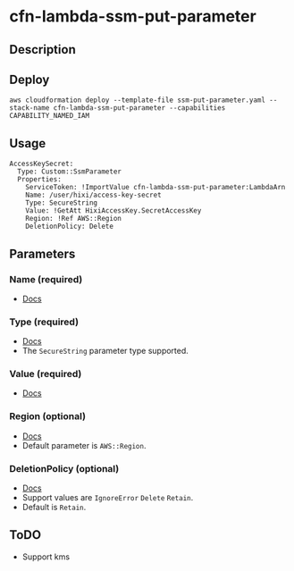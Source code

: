 # cfn-lambda-ssm-put-parameter
## Description

## Deploy
```
aws cloudformation deploy --template-file ssm-put-parameter.yaml --stack-name cfn-lambda-ssm-put-parameter --capabilities CAPABILITY_NAMED_IAM
```
## Usage
```
AccessKeySecret:
  Type: Custom::SsmParameter
  Properties:
    ServiceToken: !ImportValue cfn-lambda-ssm-put-parameter:LambdaArn
    Name: /user/hixi/access-key-secret
    Type: SecureString
    Value: !GetAtt HixiAccessKey.SecretAccessKey
    Region: !Ref AWS::Region
    DeletionPolicy: Delete
```
## Parameters

### Name (required)
- [Docs](https://docs.aws.amazon.com/AWSCloudFormation/latest/UserGuide/aws-resource-ssm-parameter.html#cfn-ssm-parameter-name)

### Type (required)
- [Docs](https://docs.aws.amazon.com/AWSCloudFormation/latest/UserGuide/aws-resource-ssm-parameter.html#cfn-ssm-parameter-type)
- The `SecureString` parameter type supported.

### Value (required)
- [Docs](https://docs.aws.amazon.com/AWSCloudFormation/latest/UserGuide/aws-resource-ssm-parameter.html#cfn-ssm-parameter-value)

### Region (optional)
- [Docs](https://docs.aws.amazon.com/general/latest/gr/rande.html)
- Default parameter is `AWS::Region`.

### DeletionPolicy (optional)
- [Docs](https://github.com/hixi-hyi/aws-cloudformation-lambda/README.md)
- Support values are `IgnoreError` `Delete` `Retain`.
- Default is `Retain`.


## ToDO
- Support kms

